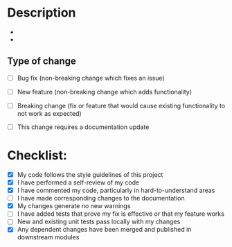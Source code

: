 # Description
-
-

## Type of change
- [ ] Bug fix (non-breaking change which fixes an issue)
- [ ] New feature (non-breaking change which adds functionality)
- [ ] Breaking change (fix or feature that would cause existing functionality to not work as expected)
- [ ] This change requires a documentation update


# Checklist:

- [X] My code follows the style guidelines of this project
- [X] I have performed a self-review of my code
- [X] I have commented my code, particularly in hard-to-understand areas
- [ ] I have made corresponding changes to the documentation
- [X] My changes generate no new warnings
- [ ] I have added tests that prove my fix is effective or that my feature works
- [ ] New and existing unit tests pass locally with my changes
- [X] Any dependent changes have been merged and published in downstream modules
